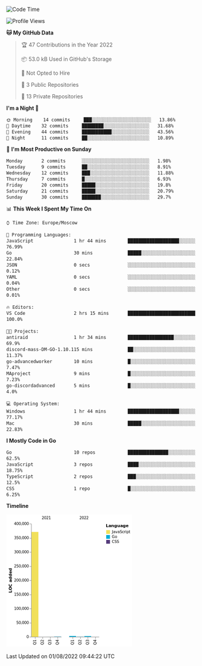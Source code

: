 <!--START_SECTION:waka-->
![Code Time](http://img.shields.io/badge/Code%20Time-397%20hrs%2031%20mins-blue)

![Profile Views](http://img.shields.io/badge/Profile%20Views-0-blue)

**🐱 My GitHub Data** 

> 🏆 47 Contributions in the Year 2022
 > 
> 📦 53.0 kB Used in GitHub's Storage 
 > 
> 🚫 Not Opted to Hire
 > 
> 📜 3 Public Repositories 
 > 
> 🔑 13 Private Repositories  
 > 
**I'm a Night 🦉** 

```text
🌞 Morning    14 commits     ███░░░░░░░░░░░░░░░░░░░░░░   13.86% 
🌆 Daytime    32 commits     ████████░░░░░░░░░░░░░░░░░   31.68% 
🌃 Evening    44 commits     ███████████░░░░░░░░░░░░░░   43.56% 
🌙 Night      11 commits     ██░░░░░░░░░░░░░░░░░░░░░░░   10.89%

```
📅 **I'm Most Productive on Sunday** 

```text
Monday       2 commits      ░░░░░░░░░░░░░░░░░░░░░░░░░   1.98% 
Tuesday      9 commits      ██░░░░░░░░░░░░░░░░░░░░░░░   8.91% 
Wednesday    12 commits     ███░░░░░░░░░░░░░░░░░░░░░░   11.88% 
Thursday     7 commits      █░░░░░░░░░░░░░░░░░░░░░░░░   6.93% 
Friday       20 commits     █████░░░░░░░░░░░░░░░░░░░░   19.8% 
Saturday     21 commits     █████░░░░░░░░░░░░░░░░░░░░   20.79% 
Sunday       30 commits     ███████░░░░░░░░░░░░░░░░░░   29.7%

```


📊 **This Week I Spent My Time On** 

```text
⌚︎ Time Zone: Europe/Moscow

💬 Programming Languages: 
JavaScript               1 hr 44 mins        ███████████████████░░░░░░   76.99% 
Go                       30 mins             █████░░░░░░░░░░░░░░░░░░░░   22.84% 
JSON                     0 secs              ░░░░░░░░░░░░░░░░░░░░░░░░░   0.12% 
YAML                     0 secs              ░░░░░░░░░░░░░░░░░░░░░░░░░   0.04% 
Other                    0 secs              ░░░░░░░░░░░░░░░░░░░░░░░░░   0.01%

🔥 Editors: 
VS Code                  2 hrs 15 mins       █████████████████████████   100.0%

🐱‍💻 Projects: 
antiraid                 1 hr 34 mins        █████████████████░░░░░░░░   69.9% 
discord-mass-DM-GO-1.10.115 mins             ██░░░░░░░░░░░░░░░░░░░░░░░   11.37% 
go-advancedworker        10 mins             █░░░░░░░░░░░░░░░░░░░░░░░░   7.47% 
MAproject                9 mins              █░░░░░░░░░░░░░░░░░░░░░░░░   7.23% 
go-discordadvanced       5 mins              █░░░░░░░░░░░░░░░░░░░░░░░░   4.0%

💻 Operating System: 
Windows                  1 hr 44 mins        ███████████████████░░░░░░   77.17% 
Mac                      30 mins             █████░░░░░░░░░░░░░░░░░░░░   22.83%

```

**I Mostly Code in Go** 

```text
Go                       10 repos            ███████████████░░░░░░░░░░   62.5% 
JavaScript               3 repos             ████░░░░░░░░░░░░░░░░░░░░░   18.75% 
TypeScript               2 repos             ███░░░░░░░░░░░░░░░░░░░░░░   12.5% 
CSS                      1 repo              █░░░░░░░░░░░░░░░░░░░░░░░░   6.25%

```


**Timeline**

![Chart not found](https://raw.githubusercontent.com/jeezft/jeezft/main/charts/bar_graph.png) 


 Last Updated on 01/08/2022 09:44:22 UTC
<!--END_SECTION:waka-->
